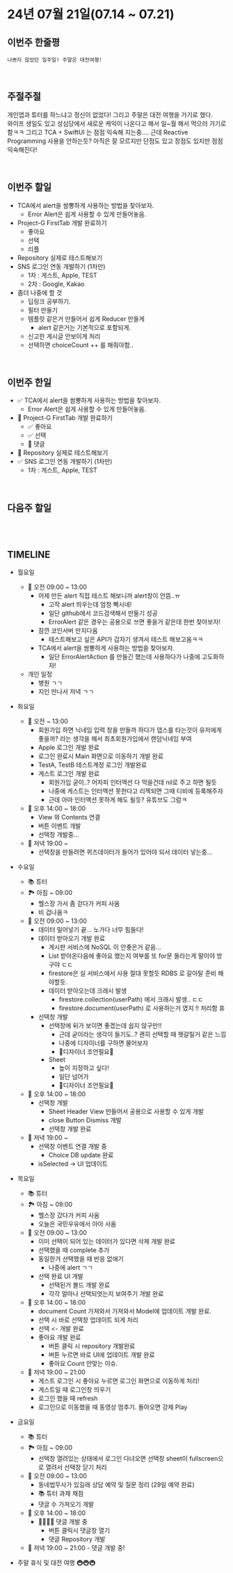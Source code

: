 # 24년 07월 21일(07.14 ~ 07.21)

## **이번주 한줄평**
```
나쁘지 않았던 일주일! 주말은 대전여행! 
```

<br/>

## 주절주절
개인앱과 튜터를 하느냐고 정신이 없었다! 그리고 주말은 대전 여행을 가기로 했다.  
와이프 생일도 있고 성심당에서 새로운 케익이 나온다고 해서 일~월 해서 먹으러 가기로 함ㅋㅋ
그리고 TCA + SwiftUI 는 점점 익숙해 지는중....
근데 Reactive Programming 사용을 안하는듯? 
아직은 잘 모르지만 단점도 있고 장점도 있지만 점점 익숙해진다!

<br/>

## 이번주 할일
 - TCA에서 alert을 쌈뽕하게 사용하는 방법을 찾아보자.  
    - Error Alert은 쉽게 사용할 수 있게 만들어놓음.
 - Project-G FirstTab 개발 완료하기 
    - 좋아요
    - 선택
    - 리플
 - Repository 실제로 테스트해보기
 - SNS 로그인 연동 개발하기 (1차만)
    - 1차 : 게스트, Apple, TEST
    - 2차 : Google, Kakao
- 좀더 나중에 할 것
    - 딥링크 공부하기.
    - 필터 만들기
    - 템플릿 같은거 만들어서 쉽게 Reducer 만들게
        - alert 같은거는 기본적으로 포함되게.
    - 신고한 게시글 안보이게 처리
    - 선택하면 choiceCount ++ 를 해줘야함.. 

<br/>

## 이번주 한일
 - ✅ TCA에서 alert을 쌈뽕하게 사용하는 방법을 찾아보자.  
    - Error Alert은 쉽게 사용할 수 있게 만들어놓음.
 - 🚀 Project-G FirstTab 개발 완료하기 
    - ✅ 좋아요 
    - ✅ 선택
    - 🚀 댓글 
 - 🚀 Repository 실제로 테스트해보기
 - ✅ SNS 로그인 연동 개발하기 (1차만)
    - 1차 : 게스트, Apple, TEST
<br/>

## 다음주 할일

<br/>
<br/>



            

## TIMELINE
- 월요일
    - 🌅 오전 09:00 ~ 13:00 
        - 어제 만든 alert 직접 테스트 해보니까 alert창이 안뜸..ㅠ 
            - 고작 alert 띄우는데 엄청 빡시네!
            - 일단 github에서 코드검색해서 만들기 성공
            - ErrorAlert 같은 경우는 공용으로 쓰면 좋을거 같은데 한번 찾아보자!
        - 잠깐 코인서버 만지다옴
            - 테스트해보고 싶은 API가 갑자기 생겨서 테스트 해보고옴ㅋㅋ
        - TCA에서 alert을 쌈뽕하게 사용하는 방법을 찾아보자.  
            - 일단 ErrorAlertAction 를 만들긴 했는데 사용하다가 나중에 고도화하자!
    - 개인 일정
        - 병원 ㄱㄱ
        - 지인 만나서 저녁 ㄱㄱ

- 화요일
    - 🌅 오전 ~ 13:00 
        - 회원가입 하면 닉네임 입력 창을 만들까 하다가 뎁스를 타는것이 유저에게 좋을까? 라는 생각을 해서 최초회원가입에서 랜덤닉네임 부여
        - Apple 로그인 개발 완료
        - 로그인 완료시 Main 화면으로 이동하기 개발 완료
        - TestA, TestB 테스트계정 로그인 개발완료
        - 게스트 로그인 개발 완료
            - 회원가입 굳이..? 어차피 인터액션 다 막을건데 nil로 주고 하면 될듯
            - 나중에 게스트는 인터액션 못한다고 리젝되면 그때 디비에 등록해주자
            - 근데 아마 인터액션 못하게 해도 될듯? 유튜브도 그럼ㅋ
    - 🌄 오후 14:00 ~ 18:00
        - View 와 Contents 연결
        - 버튼 이벤트 개발
        - 선택창 개발중...
    - 🌇 저녁 19:00 ~ 
        - 선택창을 만들려면 퀴즈데이터가 들어가 있어야 되서 데이터 넣는중...

- 수요일
    - 📚 튜터
    - 🏞️ 아침 ~ 09:00
        - 헬스장 가서 좀 걷다가 커피 사옴
        - 비 겁나옴ㅋ
    - 🌅 오전 09:00 ~ 13:00 
        - 데이터 밀어넣기 끝... 노가다 너무 힘들다!
        - 데이터 받아오기 개발 완료
            - 게시판 서비스에 NoSQL 이 안좋은거 같음...
            - List 받아온다음에 좋아요 했는지 여부를 또 for문 돌라는게 말이야 방구야 ㄷㄷ 
            - firestore은 실 서비스에서 사용 절대 못할듯 RDBS 로 갈아탈 준비 해야할듯.
            - 데이터 받아오는데 크래시 발생
                - firestore.collection(userPath) 에서 크래시 발생.. ㄷㄷ
                - firestore.document(userPath) 로 사용하는거 였지 !! 처리함 휴 
        - 선택창 개발
            - 선택창에 뒤가 보이면 좋겠는데 쉽지 않구만!!
                - 근데 굳이라는 생각이 들기도..? 괜히 선택할 때 헷갈릴거 같은 느낌
                - 나중에 디자이너를 구하면 물어보자
                - 🎨디자이너 조언필요🎨
            - Sheet 
                - 높이 지정하고 싶다!
                - 일단 넘어가 
                - 🎨디자이너 조언필요🎨
    - 🌄 오후 14:00 ~ 18:00
        - 선택창 개발
            - Sheet Header View 만들어서 공용으로 사용할 수 있게 개발
            - close Button Dismiss 개발
            - 선택창 개발 완료
    - 🌇 저녁 19:00 ~ 
        - 선택창 이벤트 연결 개발 중
            - Choice DB update 완료
        - isSelected -> UI 업데이트

- 목요일
    - 📚 튜터
    - 🏞️ 아침 ~ 09:00
        - 헬스장 갔다가 커피 사옴
        - 오늘은 국민우유에서 아아 사옴
    - 🌅 오전 09:00 ~ 13:00 
        - 이미 선택이 되어 있는 데이터가 있다면 삭제 개발 완료
        - 선택했을 때 complete 추가
        - 동일한거 선택했을 때 반응 없애기
            - 나중에 alert ㄱㄱ
        - 선택 완료 UI 개발
            - 선택된거 볼드 개발 완료
            - 각각 얼마나 선택되엇는지 보여주기 개발 완료
    - 🌄 오후 14:00 ~ 18:00
        - document Count 가져와서 가져와서 Model에 업데이트 개발 완료.
        - 선택 시 바로 선택창 업데이트 되게 처리
        - 선택 <- 개발 완료 
        - 좋아요 개발 완료
            - 버튼 클릭 시 repository 개발완료
            - 버튼 누르면 바로 UI에 업데이트 개발 완료
            - 좋아요 Count 안맞는 이슈. 
    - 🌇 저녁 19:00 ~ 21:00
        - 게스트 로그인 시 좋아요 누르면 로그인 화면으로 이동하게 처리!
        - 게스트일 때 로그인창 띄우기
        - 로그인 했을 때 refresh 
        - 로그인으로 이동했을 때 동영상 멈추기. 돌아오면 강제 Play
- 금요일
    - 📚 튜터
    - 🏞️ 아침 ~ 09:00
        - 선택창 열려있는 상태에서 로그인 다녀오면 선택창 sheet이 fullscreen으로 열려서 선택창 닫기 처리
    - 🌅 오전 09:00 ~ 13:00 
        - 동네법무사가 있길래 상담 예약 및 질문 정리 (29일 예약 완료)    
        - 📚 튜터 과제 채점 
        - 댓글 수 가져오기 개발
    - 🌄 오후 14:00 ~ 18:00
        - 🚀🚀🚀🚀 댓글 개발 중
            - 버튼 클릭시 댓글창 열기
            - 댓글 Repository 개발
    - 🌇 저녁 19:00 ~ 21:00
            - 댓글 개발 중!

- 주말 
휴식 및 대전 여행 🚇🚇🚇